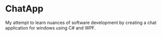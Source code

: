 # ChatApp
My attempt to learn nuances of software development by creating a chat application for windows using C# and WPF.

